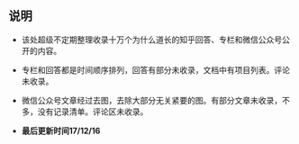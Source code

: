 ## 说明

- 该处超级不定期整理收录十万个为什么道长的知乎回答、专栏和微信公众号公开的内容。

- 专栏和回答都是时间顺序排列，回答有部分未收录，文档中有项目列表。评论未收录。

- 微信公众号文章经过去图，去除大部分无关紧要的图。有部分文章未收录，不多，没有记录清单。评论区未收录。

- **最后更新时间17/12/16**


